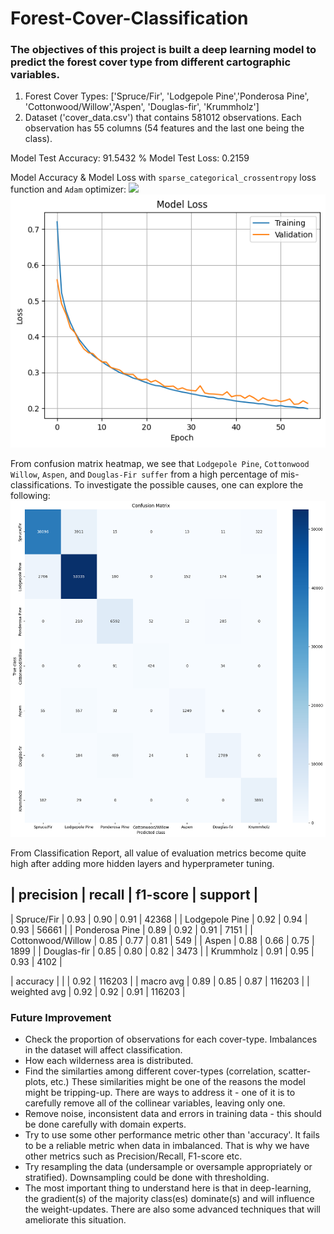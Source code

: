 # Forest-Cover-Classification 

### The objectives of this project is built a deep learning model to predict the forest cover type from different cartographic variables.

1. Forest Cover Types: ['Spruce/Fir', 'Lodgepole Pine','Ponderosa Pine', 'Cottonwood/Willow','Aspen', 'Douglas-fir', 'Krummholz']
2. Dataset ('cover_data.csv') that contains 581012 observations. Each observation has 55 columns (54 features and the last one being the class).

Model Test Accuracy: 91.5432 %
Model Test Loss: 0.2159

Model Accuracy & Model Loss with `sparse_categorical_crossentropy` loss function and `Adam` optimizer:
![](/images/model_accuraacy.png)
![](/images/model_loss.png)

From confusion matrix heatmap, we see that `Lodgepole Pine`, `Cottonwood Willow`, `Aspen`, and `Douglas-Fir suffer` from a high percentage of mis-classifications. To investigate the possible causes, one can explore the following:
![](/images/cf.png)

From Classification Report, all value of evaluation metrics become quite high after adding more hidden layers and hyperprameter tuning.

| precision  |  recall  | f1-score  | support |
---------------------------------------------------------
| Spruce/Fir  |     0.93  |    0.90    |  0.91    | 42368 |
|   Lodgepole Pine  |     0.92   |   0.94    |  0.93  |   56661 |
|   Ponderosa Pine  |     0.89   |   0.92    |  0.91  |    7151  |
| Cottonwood/Willow   |    0.85   |   0.77    |  0.81  |     549  |
|           Aspen    |   0.88   |   0.66    |  0.75  |    1899   |
|      Douglas-fir    |  0.85    |   0.80    |  0.82  |    3473   |
|        Krummholz    |   0.91   |   0.95    |  0.93  |    4102   |

 |        accuracy    |          |           |  0.92   | 116203  |
 |       macro avg    |   0.89   |   0.85    |  0.87   | 116203  |
 |  weighted avg    |   0.92   |   0.92    |  0.91   | 116203  |

### Future Improvement
* Check the proportion of observations for each cover-type. Imbalances in the dataset will affect classification.
* How each wilderness area is distributed.
* Find the similarties among different cover-types (correlation, scatter-plots, etc.) These similarities might be one of the reasons the model might be tripping-up. There are ways to address it - one of it is to carefully remove all of the collinear variables, leaving only one.
* Remove noise, inconsistent data and errors in training data - this should be done carefully with domain experts.
* Try to use some other performance metric other than 'accuracy'. It fails to be a reliable metric when data in imbalanced. That is why we have other metrics such as Precision/Recall, F1-score etc.
* Try resampling the data (undersample or oversample appropriately or stratified). Downsampling could be done with thresholding.
* The most important thing to understand here is that in deep-learning, the gradient(s) of the majority class(es) dominate(s) and will influence the weight-updates. There are also some advanced techniques that will ameliorate this situation.
